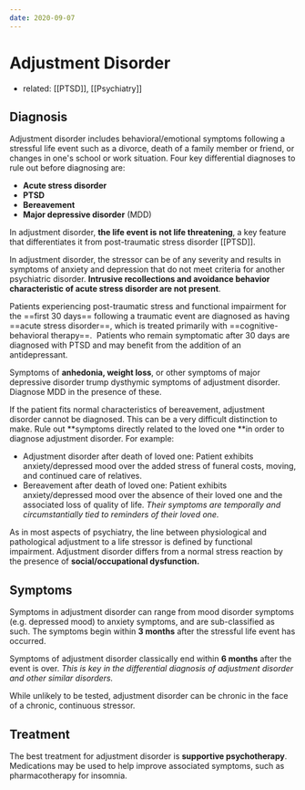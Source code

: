 ```yaml
---
date: 2020-09-07
---
```


# Adjustment Disorder

- related: [[PTSD]], [[Psychiatry]]

## Diagnosis

Adjustment disorder includes behavioral/emotional symptoms following a stressful life event such as a divorce, death of a family member or friend, or changes in one's school or work situation. Four key differential diagnoses to rule out before diagnosing are:

- **Acute stress disorder**
- **PTSD**
- **Bereavement**
- **Major depressive disorder** (MDD)

<!-- adjustment vs PTSD vs acute stress -->

In adjustment disorder, **the life event is** **not life threatening**, a key feature that differentiates it from post-traumatic stress disorder [[PTSD]].

In adjustment disorder, the stressor can be of any severity and results in symptoms of anxiety and depression that do not meet criteria for another psychiatric disorder.  **Intrusive recollections and avoidance behavior characteristic of acute stress disorder are not present**.

Patients experiencing post-traumatic stress and functional impairment for the ==first 30 days== following a traumatic event are diagnosed as having ==acute stress disorder==, which is treated primarily with ==cognitive-behavioral therapy==.  Patients who remain symptomatic after 30 days are diagnosed with PTSD and may benefit from the addition of an antidepressant.

<!-- adjustment vs major depressive disorder -->

Symptoms of **anhedonia, weight loss**, or other symptoms of major depressive disorder trump dysthymic symptoms of adjustment disorder. Diagnose MDD in the presence of these.

<!-- adjustment vs bereavement -->

If the patient fits normal characteristics of bereavement, adjustment disorder cannot be diagnosed. This can be a very difficult distinction to make. Rule out \*\*symptoms directly related to the loved one \*\*in order to diagnose adjustment disorder. For example:

- Adjustment disorder after death of loved one: Patient exhibits anxiety/depressed mood over the added stress of funeral costs, moving, and continued care of relatives.
- Bereavement after death of loved one: Patient exhibits anxiety/depressed mood over the absence of their loved one and the associated loss of quality of life. _Their symptoms are temporally and circumstantially tied to reminders of their loved one._

<!-- physiologic vs pathological adjustment to life -->

As in most aspects of psychiatry, the line between physiological and pathological adjustment to a life stressor is defined by functional impairment. Adjustment disorder differs from a normal stress reaction by the presence of **social/occupational dysfunction.**

## Symptoms

<!-- adjustment symptoms begin and end when -->

Symptoms in adjustment disorder can range from mood disorder symptoms (e.g. depressed mood) to anxiety symptoms, and are sub-classified as such. The symptoms begin within **3 months** after the stressful life event has occurred.

Symptoms of adjustment disorder classically end within **6 months** after the event is over. _This is key in the differential diagnosis of adjustment disorder and other similar disorders._

While unlikely to be tested, adjustment disorder can be chronic in the face of a chronic, continuous stressor.

## Treatment

<!-- adjustment disorder treatment.. -->

The best treatment for adjustment disorder is **supportive psychotherapy**. Medications may be used to help improve associated symptoms, such as pharmacotherapy for insomnia.
